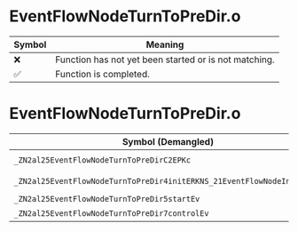 # EventFlowNodeTurnToPreDir.o
| Symbol | Meaning 
| ------------- | ------------- 
| :x: | Function has not yet been started or is not matching. 
| :white_check_mark: | Function is completed. 


# EventFlowNodeTurnToPreDir.o
| Symbol (Demangled) | Symbol (Mangled) | Decompiled? |
| ------------- |  ------------- | ------------- |
| `_ZN2al25EventFlowNodeTurnToPreDirC2EPKc` | `al::EventFlowNodeTurnToPreDir::EventFlowNodeTurnToPreDir(char const*)` | :white_check_mark: |
| `_ZN2al25EventFlowNodeTurnToPreDir4initERKNS_21EventFlowNodeInitInfoE` | `al::EventFlowNodeTurnToPreDir::init(al::EventFlowNodeInitInfo const&)` | :white_check_mark: |
| `_ZN2al25EventFlowNodeTurnToPreDir5startEv` | `al::EventFlowNodeTurnToPreDir::start(void)` | :white_check_mark: |
| `_ZN2al25EventFlowNodeTurnToPreDir7controlEv` | `al::EventFlowNodeTurnToPreDir::control(void)` | :white_check_mark: |
